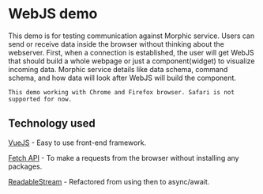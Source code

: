 # WebJS demo
This demo is for testing communication against Morphic service. Users can send or receive data inside the browser without thinking about the webserver. First, when a connection is established, the user will get WebJS that should build a whole webpage or just a component(widget) to visualize incoming data. Morphic service details like data schema, command schema, and how data will look after WebJS will build the component.
```
This demo working with Chrome and Firefox browser. Safari is not supported for now.
```
## Technology used
[VueJS](https://v3.vuejs.org/) - Easy to use front-end framework.

[Fetch API](https://developer.mozilla.org/en-US/docs/Web/API/Fetch_API) - To make a requests from the browser without installing any packages.

[ReadableStream](https://developer.mozilla.org/en-US/docs/Web/API/Streams_API/Using_readable_streams) - Refactored from using then to async/await.
